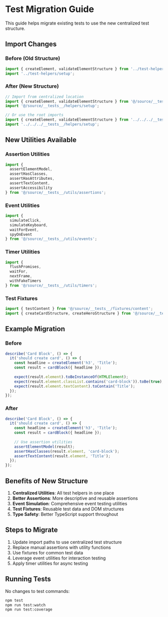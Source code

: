 # Test Migration Guide

This guide helps migrate existing tests to use the new centralized test structure.

## Import Changes

### Before (Old Structure)
```typescript
import { createElement, validateElementStructure } from '../test-helpers/element';
import '../test-helpers/setup';
```

### After (New Structure)
```typescript
// Import from centralized location
import { createElement, validateElementStructure } from '@/source/__tests__/helpers';
import '@/source/__tests__/helpers/setup';

// Or use the root imports
import { createElement, validateElementStructure } from '../../../__tests__/helpers';
import '../../../__tests__/helpers/setup';
```

## New Utilities Available

### Assertion Utilities
```typescript
import { 
  assertElementModel,
  assertHasClasses,
  assertHasAttributes,
  assertTextContent,
  assertAccessibility 
} from '@/source/__tests__/utils/assertions';
```

### Event Utilities
```typescript
import { 
  simulateClick,
  simulateKeyboard,
  waitForEvent,
  spyOnEvent 
} from '@/source/__tests__/utils/events';
```

### Timer Utilities
```typescript
import { 
  flushPromises,
  waitFor,
  nextFrame,
  withFakeTimers 
} from '@/source/__tests__/utils/timers';
```

### Test Fixtures
```typescript
import { testContent } from '@/source/__tests__/fixtures/content';
import { createCardStructure, createHeroStructure } from '@/source/__tests__/fixtures/elements';
```

## Example Migration

### Before
```typescript
describe('Card Block', () => {
  it('should create card', () => {
    const headline = createElement('h3', 'Title');
    const result = cardBlock({ headline });
    
    expect(result.element).toBeInstanceOf(HTMLElement);
    expect(result.element.classList.contains('card-block')).toBe(true);
    expect(result.element.textContent).toContain('Title');
  });
});
```

### After
```typescript
describe('Card Block', () => {
  it('should create card', () => {
    const headline = createElement('h3', 'Title');
    const result = cardBlock({ headline });
    
    // Use assertion utilities
    assertElementModel(result);
    assertHasClasses(result.element, 'card-block');
    assertTextContent(result.element, 'Title');
  });
});
```

## Benefits of New Structure

1. **Centralized Utilities**: All test helpers in one place
2. **Better Assertions**: More descriptive and reusable assertions
3. **Event Simulation**: Comprehensive event testing utilities
4. **Test Fixtures**: Reusable test data and DOM structures
5. **Type Safety**: Better TypeScript support throughout

## Steps to Migrate

1. Update import paths to use centralized test structure
2. Replace manual assertions with utility functions
3. Use fixtures for common test data
4. Leverage event utilities for interaction testing
5. Apply timer utilities for async testing

## Running Tests

No changes to test commands:
```bash
npm test
npm run test:watch
npm run test:coverage
```